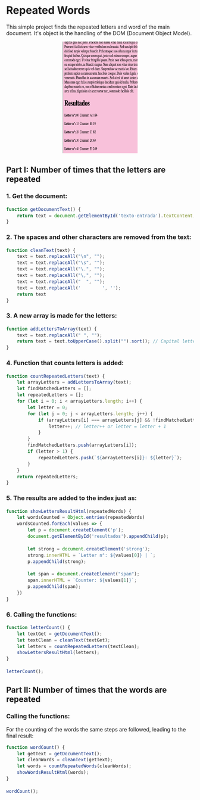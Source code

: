 # Repeated Words

This simple project finds the repeated letters and word of the main document. It's object is the handling of the DOM (Document Object Model).

<p align="center">
  <img width="40%" height="300" src="/asset/img/repeatedwords.png">
</p>

## Part I: Number of times that the letters are repeated

### 1. Get the document:

```javascript
function getDocumentText() {
    return text = document.getElementById('texto-entrada').textContent;
}
```

### 2. The spaces and other characters are removed from the text:

```javascript
function cleanText(text) {
    text = text.replaceAll("\n", "");
    text = text.replaceAll("\s", "");
    text = text.replaceAll("\.", "");
    text = text.replaceAll("\,", "");
    text = text.replaceAll("  ", "");
    text = text.replaceAll('        ', '');
    return text
}
```

### 3. A new array is made for the letters:

```javascript
function addLettersToArray(text) {
    text = text.replaceAll(" ", "");
    return text = text.toUpperCase().split("").sort(); // Capital letters order by asc
}
```

### 4. Function that counts letters is added:

```javascript
function countRepeatedLetters(text) {
    let arrayLetters = addLettersToArray(text);
    let findMatchedLetters = [];
    let repeatedLetters = [];
    for (let i = 0; i < arrayLetters.length; i++) {
        let letter = 0;
        for (let j = 0; j < arrayLetters.length; j++) {
            if (arrayLetters[i] === arrayLetters[j] && !findMatchedLetters.includes(arrayLetters[i])) {
                letter++; // letter++ or letter = letter + 1
            }
        }
        findMatchedLetters.push(arrayLetters[i]);
        if (letter > 1) {
            repeatedLetters.push(`${arrayLetters[i]}: ${letter}`);
        }
    }
    return repeatedLetters;
}
```

### 5. The results are added to the index just as:

```javascript
function showLettersResultHtml(repeatedWords) {
    let wordsCounted = Object.entries(repeatedWords)
    wordsCounted.forEach(values => {
        let p = document.createElement('p');
        document.getElementById('resultados').appendChild(p);
    
        let strong = document.createElement('strong');
        strong.innerHTML = `Letter n°: ${values[0]} | `;
        p.appendChild(strong);

        let span = document.createElement("span");
        span.innerHTML = `Counter: ${values[1]}`;
        p.appendChild(span);
    })
}
```
### 6. Calling the functions:

```javascript
function letterCount() {
    let textGet = getDocumentText();
    let textClean = cleanText(textGet);
    let letters = countRepeatedLetters(textClean);
    showLettersResultHtml(letters);
}

letterCount();
```

## Part II: Number of times that the words are repeated

### Calling the functions:

For the counting of the words the same steps are followed, leading to the final result:

```javascript
function wordCount() {
    let getText = getDocumentText();
    let cleanWords = cleanText(getText);
    let words = countRepeatedWords(cleanWords);
    showWordsResultHtml(words);
}

wordCount();
```